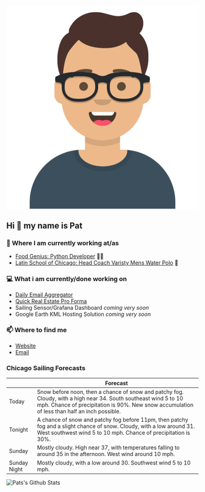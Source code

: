 [![Social banner for p-j-falconer](https://raw.githubusercontent.com/P-J-FALCONER/P-J-FALCONER/master/assets/avataaars.svg)](https://patfalconer.com/)
## Hi :wave: my name is Pat

### 💼 Where I am currently working at/as
- [Food Genius: Python Developer](https://getfoodgenius.com/) 🍔🐍
- [Latin School of Chicago: Head Coach Varisty Mens Water Polo](https://www.latinschool.org/) 🤽


### 💻 What i am currently/done working on
 - [Daily Email Aggregator](https://github.com/P-J-FALCONER/dott_daily_mail)
 - [Quick Real Estate Pro Forma](https://github.com/P-J-FALCONER/henry)
 - Sailing Sensor/Grafana Dashboard *coming very soon*
 - Google Earth KML Hosting Solution *coming very soon*

### 📫 Where to find me
 - [Website](https://patfalconer.com/)
 - [Email](mailto:patrick.j.falconer@gmail.com)


### Chicago Sailing Forecasts
|   | Forecast  |
|---|---|
| Today | Snow before noon, then a chance of snow and patchy fog. Cloudy, with a high near 34. South southeast wind 5 to 10 mph. Chance of precipitation is 90%. New snow accumulation of less than half an inch possible. |
| Tonight | A chance of snow and patchy fog before 11pm, then patchy fog and a slight chance of snow. Cloudy, with a low around 31. West southwest wind 5 to 10 mph. Chance of precipitation is 30%. |
| Sunday | Mostly cloudy. High near 37, with temperatures falling to around 35 in the afternoon. West wind around 10 mph. |
| Sunday Night | Mostly cloudy, with a low around 30. Southwest wind 5 to 10 mph. |

![Pats's Github Stats](https://github-readme-stats.vercel.app/api?username=p-j-falconer&show_icons=true&theme=radical)

